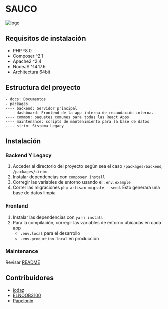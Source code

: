 # SAUCO

![logo](https://github.com/jodaz/sauco/blob/main/docs/sauco_logo.png?raw=true)

## Requisitos de instalación

- PHP ^8.0
- Composer ^2.1 
- Apache2 ^2.4
- NodeJS ^14.17.6
- Architectura 64bit

## Estructura del proyecto

```
- docs: Documentos
- packages
---- backend: Servidor principal
---- dashboard: Frontend de la app interna de recaudación interna.
---- common: paquetes comunes para todas las React Apps
---- maintenance: scripts de mantenimiento para la base de datos
---- sirim: Sistema Legacy
```

## Instalación

### Backend Y Legacy

1. Acceder al directorio del proyecto según sea el caso `/packages/backend`, `/packages/sirim`
2. Instalar dependencias con `composer install`
3. Corregir las variables de entorno usando el `.env.example`
4. Correr las migraciones `php artisan migrate --seed`. Esto generará una base de datos limpia

### Frontend

1. Instalar las dependencias con `yarn install`
2. Para la compilación, corregir las variables de entorno ubicadas en cada app
    - `.env.local` para el desarrollo
    - `.env.production.local` en producción

### Maintenance

Revisar [README](https://github.com/jodaz/sauco/tree/main/packages/maintenance#readme)

## Contribuidores

- [jodaz](https://github.com/jodaz)
- [ELNOOB3100](https://github.com/ELNOOB3100)
- [Papelonin](https://github.com/Papelonin)

